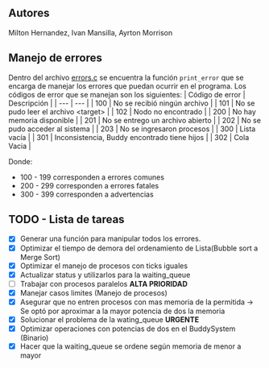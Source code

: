## Autores
Milton Hernandez, Ivan Mansilla, Ayrton Morrison

## Manejo de errores
Dentro del archivo [errors.c](src/errors.c) se encuentra la función `print_error` que se encarga de manejar los errores que puedan ocurrir en el programa. Los códigos de error que se manejan son los siguientes:
| Código de error | Descripción |
| --- | --- |
| 100 | No se recibió ningún archivo |
| 101 | No se pudo leer el archivo \<target\> |
| 102 | Nodo <target> no encontrado |
| 200 | No hay memoria disponible |
| 201 | No se entrego un archivo abierto |
| 202 | No se pudo acceder al sistema |
| 203 | No se ingresaron procesos |
| 300 | Lista vacía |
| 301 | Inconsistencia, Buddy encontrado tiene hijos |
| 302 | Cola Vacia |

Donde:
- 100 - 199 corresponden a errores comunes
- 200 - 299 corresponden a errores fatales
- 300 - 399 corresponden a advertencias

## TODO - Lista de tareas
- [X] Generar una función para manipular todos los errores.
- [X] Optimizar el tiempo de demora del ordenamiento de Lista(Bubble sort a Merge Sort)
- [X] Optimizar el manejo de procesos con ticks iguales
- [X] Actualizar status y utilizarlos para la waiting_queue
- [ ] Trabajar con procesos paralelos **ALTA PRIORIDAD**
- [X] Manejar casos limites (Manejo de procesos)
- [x] Asegurar que no entren procesos con mas memoria de la permitida -> Se optó por aproximar a la mayor potencia de dos la memoria
- [X] Solucionar el problema de la wating_queue **URGENTE**
- [X] Optimizar operaciones con potencias de dos en el BuddySystem (Binario)
- [X] Hacer que la waiting_queue se ordene según memoria de menor a mayor